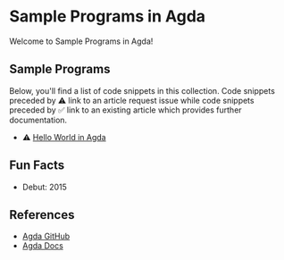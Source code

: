 # Sample Programs in Agda

Welcome to Sample Programs in Agda!

## Sample Programs

Below, you'll find a list of code snippets in this collection.
Code snippets preceded by :warning: link to an article request 
issue while code snippets preceded by :white_check_mark: link
to an existing article which provides further documentation.

- :warning: [Hello World in Agda][hello-world-article-issue]

## Fun Facts

- Debut: 2015

## References

- [Agda GitHub](https://github.com/agda/agda)
- [Agda Docs](http://agda.readthedocs.io/en/v2.5.3/)

[hello-world-article-issue]: https://github.com/TheRenegadeCoder/sample-programs-website/issues/251

